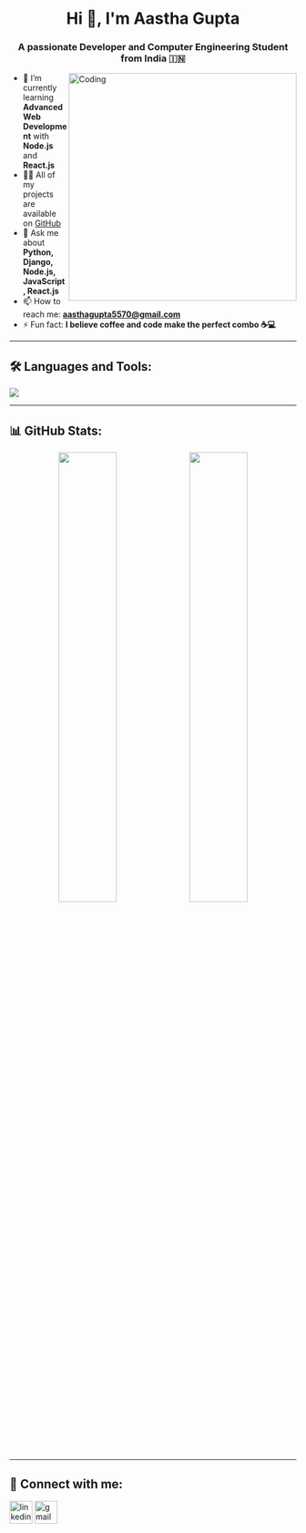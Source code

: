 <h1 align="center">Hi 👋, I'm Aastha Gupta</h1>
<h3 align="center">A passionate Developer and Computer Engineering Student from India 🇮🇳</h3>

<img align="right" alt="Coding" width="400" src="https://media.giphy.com/media/ZVik7pBtu9dNS/giphy.gif">

- 🌱 I’m currently learning **Advanced Web Development** with **Node.js** and **React.js**
- 👨‍💻 All of my projects are available on [GitHub](https://github.com/Aastha5570)
- 💬 Ask me about **Python, Django, Node.js, JavaScript, React.js**
- 📫 How to reach me: **aasthagupta5570@gmail.com**
- ⚡ Fun fact: **I believe coffee and code make the perfect combo ☕💻**

---

## 🛠️ Languages and Tools:
<p align="left">
  <img src="https://skillicons.dev/icons?i=python,django,nodejs,react,html,css,js,git,github,vscode" />
</p>

---

## 📊 GitHub Stats:
<div align="center">
  <img src="https://github-readme-stats.vercel.app/api?username=Aastha5570&show_icons=true&theme=github_dark" width="45%"/>
  <img src="https://github-readme-stats.vercel.app/api/top-langs/?username=Aastha5570&layout=compact&theme=github_dark" width="45%"/>
</div>

---

## 🔗 Connect with me:
<p align="left">
  <a href="https://www.linkedin.com/in/aastha-gupta-438410315" target="blank"><img align="center" src="https://skillicons.dev/icons?i=linkedin" alt="linkedin" height="40" width="40" /></a>
  <a href="mailto:aasthagupta5570@gmail.com" target="blank"><img align="center" src="https://skillicons.dev/icons?i=gmail" alt="gmail" height="40" width="40" /></a>
</p>
